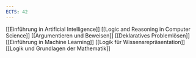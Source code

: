 ```yaml
---
ECTS: 42
---
```

[[Einführung in Artificial Intelligence]]
[[Logic and Reasoning in Computer Science]]
[[Argumentieren und Beweisen]]
[[Deklaratives Problemlösen]]
[[Einführung in Machine Learning]]
[[Logik für Wissensrepräsentation]]
[[Logik und Grundlagen der Mathematik]]
